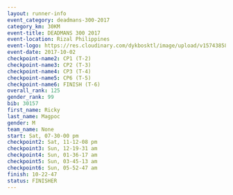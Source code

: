 ```yaml
---
layout: runner-info 
event_category: deadmans-300-2017 
category_km: 30KM 
event-title: DEADMANS 300 2017 
event-location: Rizal Philippines 
event-logo: https://res.cloudinary.com/dykbosktl/image/upload/v1574385898/Logo/2017-DM300-Logo_ljecaw.jpg 
event-date: 2017-10-02 
checkpoint-name2: CP1 (T-2) 
checkpoint-name3: CP2 (T-3) 
checkpoint-name4: CP3 (T-4) 
checkpoint-name5: CP6 (T-5) 
checkpoint-name6: FINISH (T-6) 
overall_rank: 125
gender_rank: 99
bib: 30157
first_name: Ricky
last_name: Magpoc
gender: M
team_name: None
start: Sat, 07-30-00 pm
checkpoint2: Sat, 11-12-08 pm
checkpoint3: Sun, 12-19-31 am
checkpoint4: Sun, 01-36-17 am
checkpoint5: Sun, 03-45-13 am
checkpoint6: Sun, 05-52-47 am
finish: 10-22-47
status: FINISHER
---
```


